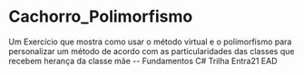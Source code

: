 # Cachorro_Polimorfismo
Um Exercício que mostra como usar o método virtual e o polimorfismo para personalizar um método de acordo com as particularidades das classes que recebem herança da classe mãe -- Fundamentos C# Trilha Entra21 EAD
